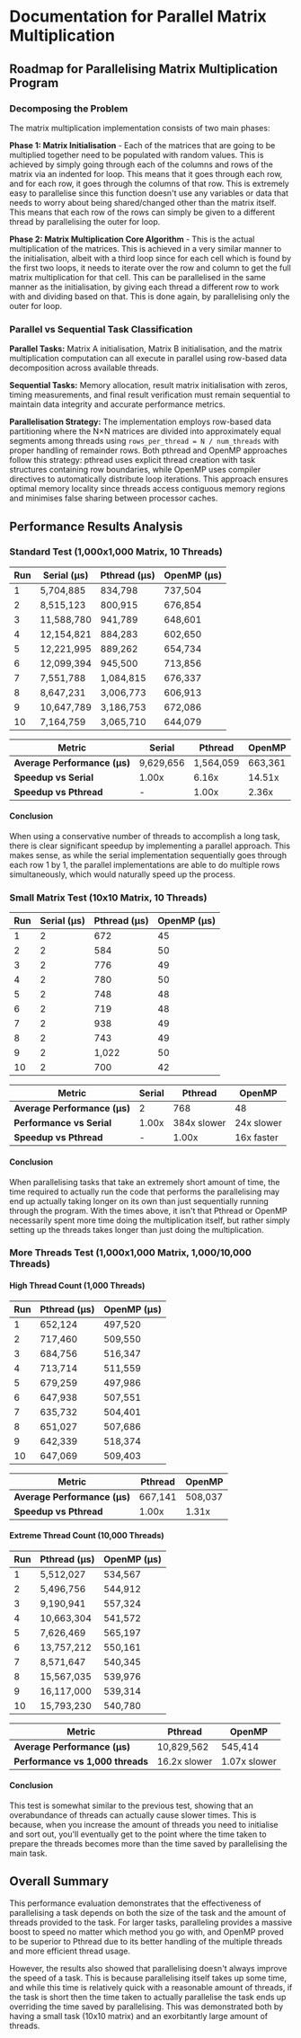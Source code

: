 # Documentation for Parallel Matrix Multiplication

## Roadmap for Parallelising Matrix Multiplication Program

### Decomposing the Problem

The matrix multiplication implementation consists of two main phases:

**Phase 1: Matrix Initialisation** - Each of the matrices that are going to be multiplied together need to be populated with random values. This is achieved by simply going through each of the columns and rows of the matrix via an indented for loop. This means that it goes through each row, and for each row, it goes through the columns of that row. This is extremely easy to parallelise since this function doesn't use any variables or data that needs to worry about being shared/changed other than the matrix itself. This means that each row of the rows can simply be given to a different thread by parallelising the outer for loop.

**Phase 2: Matrix Multiplication Core Algorithm** - This is the actual multiplication of the matrices. This is achieved in a very similar manner to the initialisation, albeit with a third loop since for each cell which is found by the first two loops, it needs to iterate over the row and column to get the full matrix multiplication for that cell. This can be parallelised in the same manner as the initialisation, by giving each thread a different row to work with and dividing based on that. This is done again, by parallelising only the outer for loop.

### Parallel vs Sequential Task Classification

**Parallel Tasks:** Matrix A initialisation, Matrix B initialisation, and the matrix multiplication computation can all execute in parallel using row-based data decomposition across available threads.

**Sequential Tasks:** Memory allocation, result matrix initialisation with zeros, timing measurements, and final result verification must remain sequential to maintain data integrity and accurate performance metrics.

**Parallelisation Strategy:** The implementation employs row-based data partitioning where the N×N matrices are divided into approximately equal segments among threads using `rows_per_thread = N / num_threads` with proper handling of remainder rows. Both pthread and OpenMP approaches follow this strategy: pthread uses explicit thread creation with task structures containing row boundaries, while OpenMP uses compiler directives to automatically distribute loop iterations. This approach ensures optimal memory locality since threads access contiguous memory regions and minimises false sharing between processor caches.

## Performance Results Analysis

### Standard Test (1,000x1,000 Matrix, 10 Threads)

| Run | Serial (μs) | Pthread (μs) | OpenMP (μs) |
|-----|-------------|--------------|-------------|
| 1   | 5,704,885   | 834,798      | 737,504     |
| 2   | 8,515,123   | 800,915      | 676,854     |
| 3   | 11,588,780  | 941,789      | 648,601     |
| 4   | 12,154,821  | 884,283      | 602,650     |
| 5   | 12,221,995  | 889,262      | 654,734     |
| 6   | 12,099,394  | 945,500      | 713,856     |
| 7   | 7,551,788   | 1,084,815    | 676,337     |
| 8   | 8,647,231   | 3,006,773    | 606,913     |
| 9   | 10,647,789  | 3,186,753    | 672,086     |
| 10  | 7,164,759   | 3,065,710    | 644,079     |

| Metric | Serial | Pthread | OpenMP |
|--------|--------|---------|--------|
| **Average Performance (μs)** | 9,629,656 | 1,564,059 | 663,361 |
| **Speedup vs Serial** | 1.00x | 6.16x | 14.51x |
| **Speedup vs Pthread** | - | 1.00x | 2.36x |

#### Conclusion
When using a conservative number of threads to accomplish a long task, there is clear significant speedup by implementing a parallel approach. This makes sense, as while the serial implementation sequentially goes through each row 1 by 1, the parallel implementations are able to do multiple rows simultaneously, which would naturally speed up the process.

### Small Matrix Test (10x10 Matrix, 10 Threads)

| Run | Serial (μs) | Pthread (μs) | OpenMP (μs) |
|-----|-------------|--------------|-------------|
| 1   | 2           | 672          | 45          |
| 2   | 2           | 584          | 50          |
| 3   | 2           | 776          | 49          |
| 4   | 2           | 780          | 50          |
| 5   | 2           | 748          | 48          |
| 6   | 2           | 719          | 48          |
| 7   | 2           | 938          | 49          |
| 8   | 2           | 743          | 49          |
| 9   | 2           | 1,022        | 50          |
| 10  | 2           | 700          | 42          |

| Metric | Serial | Pthread | OpenMP |
|--------|--------|---------|--------|
| **Average Performance (μs)** | 2 | 768 | 48 |
| **Performance vs Serial** | 1.00x | 384x slower | 24x slower |
| **Speedup vs Pthread** | - | 1.00x | 16x faster |

#### Conclusion
When parallelising tasks that take an extremely short amount of time, the time required to actually run the code that performs the parallelising may end up actually taking longer on its own than just sequentially running through the program. With the times above, it isn't that Pthread or OpenMP necessarily spent more time doing the multiplication itself, but rather simply setting up the threads takes longer than just doing the multiplication.

### More Threads Test (1,000x1,000 Matrix, 1,000/10,000 Threads)

#### High Thread Count (1,000 Threads)

| Run | Pthread (μs) | OpenMP (μs) |
|-----|--------------|-------------|
| 1   | 652,124      | 497,520     |
| 2   | 717,460      | 509,550     |
| 3   | 684,756      | 516,347     |
| 4   | 713,714      | 511,559     |
| 5   | 679,259      | 497,986     |
| 6   | 647,938      | 507,551     |
| 7   | 635,732      | 504,401     |
| 8   | 651,027      | 507,686     |
| 9   | 642,339      | 518,374     |
| 10  | 647,069      | 509,403     |

| Metric | Pthread | OpenMP |
|--------|---------|--------|
| **Average Performance (μs)** | 667,141 | 508,037 |
| **Speedup vs Pthread** | 1.00x | 1.31x |

#### Extreme Thread Count (10,000 Threads)

| Run | Pthread (μs) | OpenMP (μs) |
|-----|--------------|-------------|
| 1   | 5,512,027    | 534,567     |
| 2   | 5,496,756    | 544,912     |
| 3   | 9,190,941    | 557,324     |
| 4   | 10,663,304   | 541,572     |
| 5   | 7,626,469    | 565,197     |
| 6   | 13,757,212   | 550,161     |
| 7   | 8,571,647    | 540,345     |
| 8   | 15,567,035   | 539,976     |
| 9   | 16,117,000   | 539,314     |
| 10  | 15,793,230   | 540,780     |

| Metric | Pthread | OpenMP |
|--------|---------|--------|
| **Average Performance (μs)** | 10,829,562 | 545,414 |
| **Performance vs 1,000 threads** | 16.2x slower | 1.07x slower |

#### Conclusion
This test is somewhat similar to the previous test, showing that an overabundance of threads can actually cause slower times. This is because, when you increase the amount of threads you need to initialise and sort out, you'll eventually get to the point where the time taken to prepare the threads becomes more than the time saved by parallelising the main task.

## Overall Summary

This performance evaluation demonstrates that the effectiveness of parallelising a task depends on both the size of the task and the amount of threads provided to the task. For larger tasks, paralleling provides a massive boost to speed no matter which method you go with, and OpenMP proved to be superior to Pthread due to its better handling of the multiple threads and more efficient thread usage.

However, the results also showed that parallelising doesn't always improve the speed of a task. This is because parallelising itself takes up some time, and while this time is relatively quick with a reasonable amount of threads, if the task is short then the time taken to actually parallelise the task ends up overriding the time saved by parallelising. This was demonstrated both by having a small task (10x10 matrix) and an exorbitantly large amount of threads.
